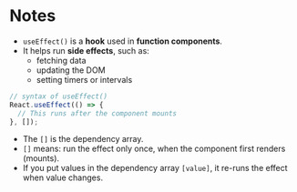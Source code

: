 # Notes

- `useEffect()` is a **hook** used in **function components**.
- It helps run **side effects**, such as:
  - fetching data
  - updating the DOM
  - setting timers or intervals

```jsx
// syntax of useEffect()
React.useEffect(() => {
  // This runs after the component mounts
}, []);
```

- The `[]` is the dependency array.
- `[]` means: run the effect only once, when the component first renders (mounts).
- If you put values in the dependency array `[value]`, it re-runs the effect when value changes.